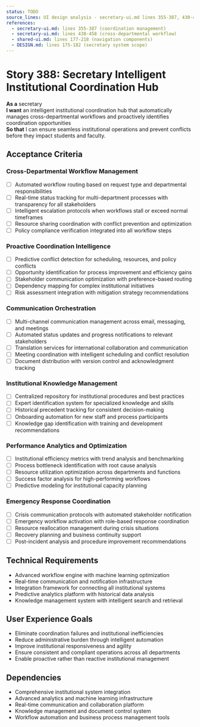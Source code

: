 ```yaml
---
status: TODO
source_lines: UI design analysis - secretary-ui.md lines 355-387, 430-458
references:
  - secretary-ui.md: lines 355-387 (coordination management)
  - secretary-ui.md: lines 430-458 (cross-departmental workflow)
  - shared-ui.md: lines 177-218 (navigation components)
  - DESIGN.md: lines 175-182 (secretary system scope)
---
```


# Story 388: Secretary Intelligent Institutional Coordination Hub

**As a** secretary  
**I want** an intelligent institutional coordination hub that automatically manages cross-departmental workflows and proactively identifies coordination opportunities  
**So that** I can ensure seamless institutional operations and prevent conflicts before they impact students and faculty.

## Acceptance Criteria

### Cross-Departmental Workflow Management
- [ ] Automated workflow routing based on request type and departmental responsibilities
- [ ] Real-time status tracking for multi-department processes with transparency for all stakeholders
- [ ] Intelligent escalation protocols when workflows stall or exceed normal timeframes
- [ ] Resource sharing coordination with conflict prevention and optimization
- [ ] Policy compliance verification integrated into all workflow steps

### Proactive Coordination Intelligence
- [ ] Predictive conflict detection for scheduling, resources, and policy conflicts
- [ ] Opportunity identification for process improvement and efficiency gains
- [ ] Stakeholder communication optimization with preference-based routing
- [ ] Dependency mapping for complex institutional initiatives
- [ ] Risk assessment integration with mitigation strategy recommendations

### Communication Orchestration
- [ ] Multi-channel communication management across email, messaging, and meetings
- [ ] Automated status updates and progress notifications to relevant stakeholders
- [ ] Translation services for international collaboration and communication
- [ ] Meeting coordination with intelligent scheduling and conflict resolution
- [ ] Document distribution with version control and acknowledgment tracking

### Institutional Knowledge Management
- [ ] Centralized repository for institutional procedures and best practices
- [ ] Expert identification system for specialized knowledge and skills
- [ ] Historical precedent tracking for consistent decision-making
- [ ] Onboarding automation for new staff and process participants
- [ ] Knowledge gap identification with training and development recommendations

### Performance Analytics and Optimization
- [ ] Institutional efficiency metrics with trend analysis and benchmarking
- [ ] Process bottleneck identification with root cause analysis
- [ ] Resource utilization optimization across departments and functions
- [ ] Success factor analysis for high-performing workflows
- [ ] Predictive modeling for institutional capacity planning

### Emergency Response Coordination
- [ ] Crisis communication protocols with automated stakeholder notification
- [ ] Emergency workflow activation with role-based response coordination
- [ ] Resource reallocation management during crisis situations
- [ ] Recovery planning and business continuity support
- [ ] Post-incident analysis and procedure improvement recommendations

## Technical Requirements

- Advanced workflow engine with machine learning optimization
- Real-time communication and notification infrastructure
- Integration framework for connecting all institutional systems
- Predictive analytics platform with historical data analysis
- Knowledge management system with intelligent search and retrieval

## User Experience Goals

- Eliminate coordination failures and institutional inefficiencies
- Reduce administrative burden through intelligent automation
- Improve institutional responsiveness and agility
- Ensure consistent and compliant operations across all departments
- Enable proactive rather than reactive institutional management

## Dependencies

- Comprehensive institutional system integration
- Advanced analytics and machine learning infrastructure
- Real-time communication and collaboration platform
- Knowledge management and document control system
- Workflow automation and business process management tools